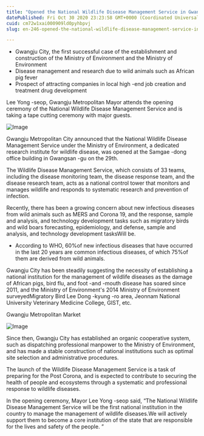 ```yaml
---
title: "Opened the National Wildlife Disease Management Service in Gwangju, full -fledged response to wildlife diseases"
datePublished: Fri Oct 30 2020 23:23:58 GMT+0000 (Coordinated Universal Time)
cuid: cm72w1xai000909ld0pyhbpvj
slug: en-246-opened-the-national-wildlife-disease-management-service-in-gwangju-full-fledged-response-to-wildlife-diseases

---
```



- Gwangju City, the first successful case of the establishment and construction of the Ministry of Environment and the Ministry of Environment
- Disease management and research due to wild animals such as African pig fever
- Prospect of attracting companies in local high -end job creation and treatment drug development

Lee Yong -seop, Gwangju Metropolitan Mayor attends the opening ceremony of the National Wildlife Disease Management Service and is taking a tape cutting ceremony with major guests.

![Image](https://cdn.hashnode.com/res/hashnode/image/upload/v1739423851200/97ac685f-1a48-4c9a-b92e-3ed4968bebe3.jpeg)

Gwangju Metropolitan City announced that the National Wildlife Disease Management Service under the Ministry of Environment, a dedicated research institute for wildlife disease, was opened at the Samgae -dong office building in Gwangsan -gu on the 29th.

The Wildlife Disease Management Service, which consists of 33 teams, including the disease monitoring team, the disease response team, and the disease research team, acts as a national control tower that monitors and manages wildlife and responds to systematic research and prevention of infection.

Recently, there has been a growing concern about new infectious diseases from wild animals such as MERS and Corona 19, and the response, sample and analysis, and technology development tasks such as migratory birds and wild boars forecasting, epidemiology, and defense, sample and analysis, and technology development tasksWill be.

* According to WHO, 60%of new infectious diseases that have occurred in the last 20 years are common infectious diseases, of which 75%of them are derived from wild animals.

Gwangju City has been steadily suggesting the necessity of establishing a national institution for the management of wildlife diseases as the damage of African pigs, bird flu, and foot -and -mouth disease has soared since 2011, and the Ministry of Environment's 2014 Ministry of Environment surveyedMigratory Bird Lee Dong -kyung -ro area, Jeonnam National University Veterinary Medicine College, GIST, etc.

Gwangju Metropolitan Market

![Image](https://cdn.hashnode.com/res/hashnode/image/upload/v1739423854009/0fc277dd-f29e-4149-9fa0-e7fcd2383f1a.jpeg)

Since then, Gwangju City has established an organic cooperative system, such as dispatching professional manpower to the Ministry of Environment, and has made a stable construction of national institutions such as optimal site selection and administrative procedures.

The launch of the Wildlife Disease Management Service is a task of preparing for the Post Corona, and is expected to contribute to securing the health of people and ecosystems through a systematic and professional response to wildlife diseases.

In the opening ceremony, Mayor Lee Yong -seop said, “The National Wildlife Disease Management Service will be the first national institution in the country to manage the management of wildlife diseases.We will actively support them to become a core institution of the state that are responsible for the lives and safety of the people. ”